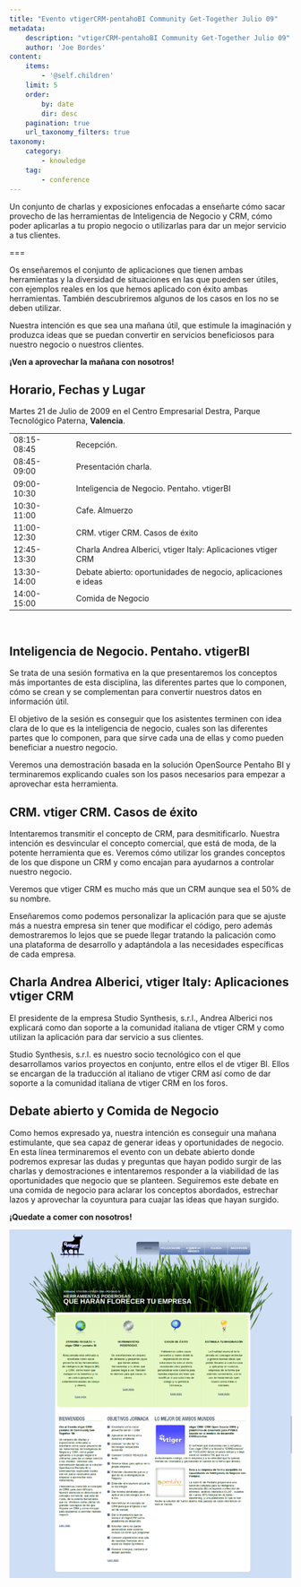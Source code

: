 ```yaml
---
title: "Evento vtigerCRM-pentahoBI Community Get-Together Julio 09"
metadata:
    description: "vtigerCRM-pentahoBI Community Get-Together Julio 09"
    author: 'Joe Bordes'
content:
    items:
        - '@self.children'
    limit: 5
    order:
        by: date
        dir: desc
    pagination: true
    url_taxonomy_filters: true
taxonomy:
    category:
        - knowledge
    tag:
        - conference
---
```


Un conjunto de charlas y exposiciones enfocadas a enseñarte cómo sacar provecho de las herramientas de Inteligencia de Negocio y CRM, cómo poder aplicarlas a tu propio negocio o utilizarlas para dar un mejor servicio a tus clientes.

===

Os enseñaremos el conjunto de aplicaciones que tienen ambas herramientas y la diversidad de situaciones en las que pueden ser útiles, con ejemplos reales en los que hemos aplicado con éxito ambas herramientas. También descubriremos algunos de los casos en los no se deben utilizar.

Nuestra intención es que sea una mañana útil, que estimule la imaginación y produzca ideas que se puedan convertir en servicios beneficiosos para nuestro negocio o nuestros clientes.

**¡Ven a aprovechar la mañana con nosotros!**

## Horario, Fechas y Lugar

Martes 21 de Julio de 2009 en el Centro Empresarial Destra, Parque Tecnológico Paterna, **Valencia**.

| | | |
|---|---|---|
|  08:15-08:45  |  |Recepción.|
|  08:45-09:00  |  |Presentación charla.|
|  09:00-10:30  |  |Inteligencia de Negocio. Pentaho. vtigerBI|
|  10:30-11:00  |  |Cafe. Almuerzo|
|  11:00-12:30  |  |CRM. vtiger CRM. Casos de éxito|
|  12:45-13:30  |  |Charla Andrea Alberici, vtiger Italy: Aplicaciones vtiger CRM|
|  13:30-14:00  |  |Debate abierto: oportunidades de negocio, aplicaciones e ideas|
|  14:00-15:00  |  |Comida de Negocio|

<br>

## Inteligencia de Negocio. Pentaho. vtigerBI

Se trata de una sesión formativa en la que presentaremos los conceptos más importantes de esta disciplina, las diferentes partes que lo componen, cómo se crean y se complementan para convertir nuestros datos en información útil.

El objetivo de la sesión es conseguir que los asistentes terminen con idea clara de lo que es la inteligencia de negocio, cuales son las diferentes partes que lo componen, para que sirve cada una de ellas y como pueden beneficiar a nuestro negocio.

Veremos una demostración basada en la solución OpenSource Pentaho BI y terminaremos explicando cuales son los pasos necesarios para empezar a aprovechar esta herramienta.

## CRM. vtiger CRM. Casos de éxito

Intentaremos transmitir el concepto de CRM, para desmitificarlo. Nuestra intención es desvincular el concepto comercial, que está de moda, de la potente herramienta que es. Veremos cómo utilizar los grandes conceptos de los que dispone un CRM y como encajan para ayudarnos a controlar nuestro negocio.

Veremos que vtiger CRM es mucho más que un CRM aunque sea el 50% de su nombre.

Enseñaremos como podemos personalizar la aplicación para que se ajuste más a nuestra empresa sin tener que modificar el código, pero además demostraremos lo lejos que se puede llegar tratando la palicación como una plataforma de desarrollo y adaptándola a las necesidades específicas de cada empresa.

## Charla Andrea Alberici, vtiger Italy: Aplicaciones vtiger CRM

El presidente de la empresa Studio Synthesis, s.r.l., Andrea Alberici nos explicará como dan soporte a la comunidad italiana de vtiger CRM y como utilizan la aplicación para dar servicio a sus clientes.

Studio Synthesis, s.r.l. es nuestro socio tecnológico con el que desarrollamos varios proyectos en conjunto, entre ellos el de vtiger BI. Ellos se encargan de la traducción al italiano de vtiger CRM así como de dar soporte a la comunidad italiana de vtiger CRM en los foros.

## Debate abierto y Comida de Negocio

Como hemos expresado ya, nuestra intención es conseguir una mañana estimulante, que sea capaz de generar ideas y oportunidades de negocio. En esta línea terminaremos el evento con un debate abierto donde podremos expresar las dudas y preguntas que hayan podido surgir de las charlas y demostraciones e intentaremos responder a la viabilidad de las oportunidades que negocio que se planteen. Seguiremos este debate en una comida de negocio para aclarar los conceptos abordados, estrechar lazos y aprovechar la coyuntura para cuajar las ideas que hayan surgido.

**¡Quedate a comer con nosotros!**

![](../conferences/vtcrmgettogetherjulio09.png?width=100%)